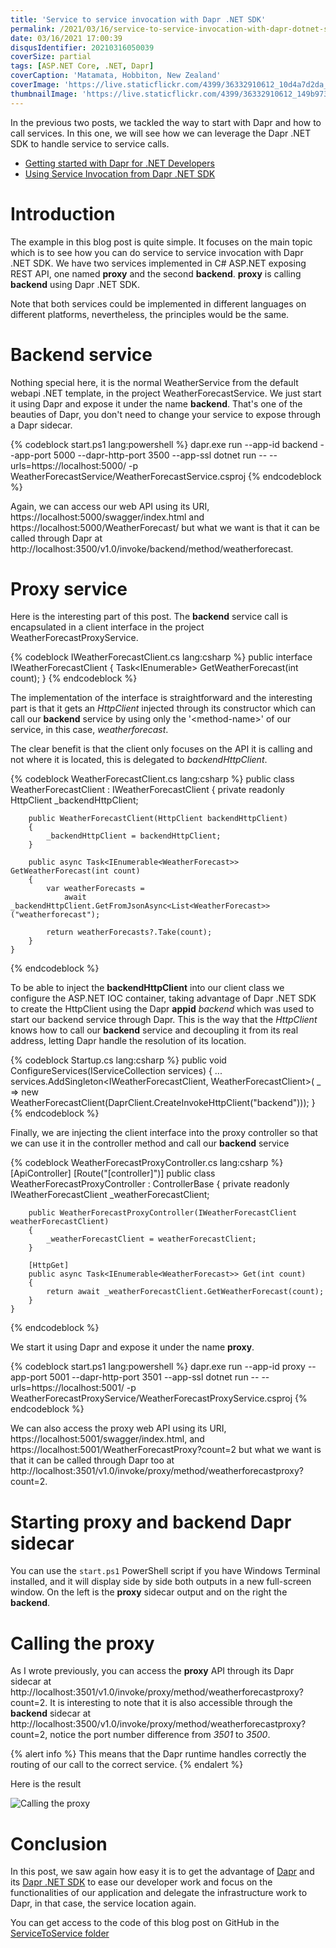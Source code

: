 ```yaml
---
title: 'Service to service invocation with Dapr .NET SDK'
permalink: /2021/03/16/service-to-service-invocation-with-dapr-dotnet-sdk/
date: 03/16/2021 17:00:39
disqusIdentifier: 20210316050039
coverSize: partial
tags: [ASP.NET Core, .NET, Dapr]
coverCaption: 'Matamata, Hobbiton, New Zealand'
coverImage: 'https://live.staticflickr.com/4399/36332910612_10d4a7d2da_h.jpg'
thumbnailImage: 'https://live.staticflickr.com/4399/36332910612_149b9735ec_q.jpg'
---
```

In the previous two posts, we tackled the way to start with Dapr and how to call services. In this one, we will see how we can leverage the Dapr .NET SDK to handle service to service calls.

* [Getting started with Dapr for .NET Developers](https://laurentkempe.com/2021/03/09/getting-started-with-dapr-for-dotnet-developers/)
* [Using Service Invocation from Dapr .NET SDK](https://laurentkempe.com/2021/03/11/using-service-invocation-from-dapr-dotnet-sdk/)

<!-- more -->

# Introduction

The example in this blog post is quite simple. It focuses on the main topic which is to see how you can do service to service invocation with Dapr .NET SDK. We have two services implemented in C# ASP.NET exposing REST API, one named **proxy** and the second **backend**. **proxy** is calling **backend** using Dapr .NET SDK.

Note that both services could be implemented in different languages on different platforms, nevertheless, the principles would be the same.

# Backend service

Nothing special here, it is the normal WeatherService from the default webapi .NET template, in the project WeatherForecastService. We just start it using Dapr and expose it under the name **backend**. That's one of the beauties of Dapr, you don't need to change your service to expose through a Dapr sidecar.

{% codeblock start.ps1 lang:powershell %}
dapr.exe run --app-id backend --app-port 5000 --dapr-http-port 3500 --app-ssl dotnet run -- --urls=https://localhost:5000/ -p WeatherForecastService/WeatherForecastService.csproj
{% endcodeblock %}

Again, we can access our web API using its URI, https://localhost:5000/swagger/index.html and https://localhost:5000/WeatherForecast/ but what we want is that it can be called through Dapr at http://localhost:3500/v1.0/invoke/backend/method/weatherforecast.

# Proxy service

Here is the interesting part of this post. The **backend** service call is encapsulated in a client interface in the project WeatherForecastProxyService.

{% codeblock IWeatherForecastClient.cs lang:csharp %}
    public interface IWeatherForecastClient
    {
        Task<IEnumerable<WeatherForecast>> GetWeatherForecast(int count);
    }
{% endcodeblock %}

The implementation of the interface is straightforward and the interesting part is that it gets an *HttpClient* injected through its constructor which can call our **backend** service by using only the '\<method-name\>' of our service, in this case, *weatherforecast*.

The clear benefit is that the client only focuses on the API it is calling and not where it is located, this is delegated to *backendHttpClient*.

{% codeblock WeatherForecastClient.cs lang:csharp %}
    public class WeatherForecastClient : IWeatherForecastClient
    {
        private readonly HttpClient _backendHttpClient;

        public WeatherForecastClient(HttpClient backendHttpClient)
        {
            _backendHttpClient = backendHttpClient;
        }

        public async Task<IEnumerable<WeatherForecast>> GetWeatherForecast(int count)
        {
            var weatherForecasts =
                await _backendHttpClient.GetFromJsonAsync<List<WeatherForecast>>("weatherforecast");

            return weatherForecasts?.Take(count);
        }
    }
{% endcodeblock %}

To be able to inject the **backendHttpClient** into our client class we configure the ASP.NET IOC container, taking advantage of Dapr .NET SDK to create the HttpClient using the Dapr **appid** *backend* which was used to start our backend service through Dapr. This is the way that the *HttpClient* knows how to call our **backend** service and decoupling it from its real address, letting Dapr handle the resolution of its location.

{% codeblock Startup.cs lang:csharp %}
        public void ConfigureServices(IServiceCollection services)
        {
            ...
            services.AddSingleton<IWeatherForecastClient, WeatherForecastClient>(
                _ => new WeatherForecastClient(DaprClient.CreateInvokeHttpClient("backend")));
        }
{% endcodeblock %}

Finally, we are injecting the client interface into the proxy controller so that we can use it in the controller method and call our **backend** service

{% codeblock WeatherForecastProxyController.cs lang:csharp %}
    [ApiController]
    [Route("[controller]")]
    public class WeatherForecastProxyController : ControllerBase
    {
        private readonly IWeatherForecastClient _weatherForecastClient;

        public WeatherForecastProxyController(IWeatherForecastClient weatherForecastClient)
        {
            _weatherForecastClient = weatherForecastClient;
        }

        [HttpGet]
        public async Task<IEnumerable<WeatherForecast>> Get(int count)
        {
            return await _weatherForecastClient.GetWeatherForecast(count);
        }
    }
{% endcodeblock %}

We start it using Dapr and expose it under the name **proxy**.

{% codeblock start.ps1 lang:powershell %}
dapr.exe run --app-id proxy --app-port 5001 --dapr-http-port 3501 --app-ssl dotnet run -- --urls=https://localhost:5001/ -p WeatherForecastProxyService/WeatherForecastProxyService.csproj
{% endcodeblock %}

We can also access the proxy web API using its URI, https://localhost:5001/swagger/index.html, and https://localhost:5001/WeatherForecastProxy?count=2 but what we want is that it can be called through Dapr too at http://localhost:3501/v1.0/invoke/proxy/method/weatherforecastproxy?count=2.

# Starting proxy and backend Dapr sidecar

You can use the `start.ps1` PowerShell script if you have Windows Terminal installed, and it will display side by side both outputs in a new full-screen window. On the left is the **proxy** sidecar output and on the right the **backend**.

# Calling the proxy

As I wrote previously, you can access the **proxy** API through its Dapr sidecar at http://localhost:3501/v1.0/invoke/proxy/method/weatherforecastproxy?count=2.
It is interesting to note that it is also accessible through the **backend** sidecar at http://localhost:3500/v1.0/invoke/proxy/method/weatherforecastproxy?count=2, notice the port number difference from *3501* to *3500*.

{% alert info %}
This means that the Dapr runtime handles correctly the routing of our call to the correct service.
{% endalert %}

Here is the result

![Calling the proxy](https://live.staticflickr.com/65535/51034623513_011b0ca0c1_c.jpg)

# Conclusion

In this post, we saw again how easy it is to get the advantage of [Dapr](https://dapr.io/) and its [Dapr .NET SDK](https://github.com/dapr/dotnet-sdk) to ease our developer work and focus on the functionalities of our application and delegate the infrastructure work to Dapr, in that case, the service location again.

You can get access to the code of this blog post on GitHub in the [ServiceToService folder](https://github.com/laurentkempe/daprPlayground/tree/master/ServiceToService)
<p></p>
<?# githubCard user=laurentkempe repo=daprPlayground align=left /?>
